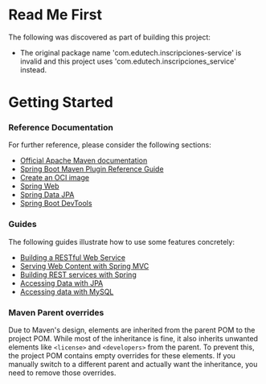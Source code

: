 # Read Me First
The following was discovered as part of building this project:

* The original package name 'com.edutech.inscripciones-service' is invalid and this project uses 'com.edutech.inscripciones_service' instead.

# Getting Started

### Reference Documentation
For further reference, please consider the following sections:

* [Official Apache Maven documentation](https://maven.apache.org/guides/index.html)
* [Spring Boot Maven Plugin Reference Guide](https://docs.spring.io/spring-boot/3.3.11/maven-plugin)
* [Create an OCI image](https://docs.spring.io/spring-boot/3.3.11/maven-plugin/build-image.html)
* [Spring Web](https://docs.spring.io/spring-boot/3.3.11/reference/web/servlet.html)
* [Spring Data JPA](https://docs.spring.io/spring-boot/3.3.11/reference/data/sql.html#data.sql.jpa-and-spring-data)
* [Spring Boot DevTools](https://docs.spring.io/spring-boot/3.3.11/reference/using/devtools.html)

### Guides
The following guides illustrate how to use some features concretely:

* [Building a RESTful Web Service](https://spring.io/guides/gs/rest-service/)
* [Serving Web Content with Spring MVC](https://spring.io/guides/gs/serving-web-content/)
* [Building REST services with Spring](https://spring.io/guides/tutorials/rest/)
* [Accessing Data with JPA](https://spring.io/guides/gs/accessing-data-jpa/)
* [Accessing data with MySQL](https://spring.io/guides/gs/accessing-data-mysql/)

### Maven Parent overrides

Due to Maven's design, elements are inherited from the parent POM to the project POM.
While most of the inheritance is fine, it also inherits unwanted elements like `<license>` and `<developers>` from the parent.
To prevent this, the project POM contains empty overrides for these elements.
If you manually switch to a different parent and actually want the inheritance, you need to remove those overrides.

